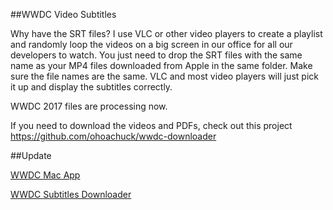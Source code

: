 ##WWDC Video Subtitles

Why have the SRT files?
I use VLC or other video players to create a playlist and randomly loop the videos on a big screen in our office for all our developers to watch. You just need to drop the SRT files with the same name as your MP4 files downloaded from Apple in the same folder. Make sure the file names are the same. VLC and most video players will just pick it up and display the subtitles correctly.

WWDC 2017 files are processing now.

If you need to download the videos and PDFs, check out this project https://github.com/ohoachuck/wwdc-downloader


##Update

[WWDC Mac App](https://github.com/insidegui/WWDC)

[WWDC Subtitles Downloader](https://github.com/PizzaLiu/WWDC_Subtitle)
